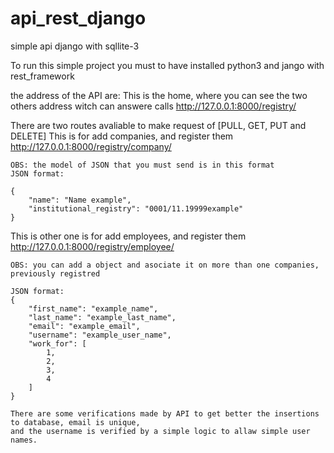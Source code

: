 # api_rest_django
simple api django with sqllite-3

To run this simple project you must to have installed python3 and jango with rest_framework

the address of the API are:
This is the home, where you can see the two others address witch can answere calls
http://127.0.0.1:8000/registry/

There are two routes avaliable to make request of [PULL, GET, PUT and DELETE]
This is for add companies, and register them
    http://127.0.0.1:8000/registry/company/

    OBS: the model of JSON that you must send is in this format
    JSON format:

    {
        "name": "Name example",
        "institutional_registry": "0001/11.19999example"
    }

This is other one is for add employees, and register them
    http://127.0.0.1:8000/registry/employee/

    OBS: you can add a object and asociate it on more than one companies, previously registred

    JSON format:
    {
        "first_name": "example_name",
        "last_name": "example_last_name",
        "email": "example_email",
        "username": "example_user_name",
        "work_for": [
            1,
            2,
            3,
            4
        ]
    }

    There are some verifications made by API to get better the insertions to database, email is unique,
    and the username is verified by a simple logic to allaw simple user names.